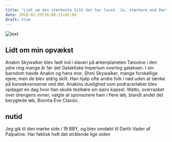 ```yaml
---
title: "Lidt om den stærkeste Sith der har levet. Ja, stærkere end Darth Malgus"
date: 2018-01-29T16:08:11+01:00
draft: true
---
```

![text](/img/kveler.png)

<h2>Lidt om min opvækst</h2>
<p>Anakin Skywalker blev født ind i slaveri på ørkenplaneten Tatooine i den ydre ring mange år før det Galaktiske Imperium overtog galaksen. I sin barndom havde Anakin og hans mor, Shmi Skywalker, mange forskellige ejere; men de blev aldrig skilt. Han hjalp ofte andre folk i nød uden at tænke på konsekvenserne ved det. Anakins duelighed som podracerløber blev opdaget en dag hvor han skulle testkøre sin ejers kapsel. Watto, overrasket over drengens evner, valgte at sponsorere ham i flere løb, blandt andet det berygtede løb, Boonta Eve Classic.</p>

<h2>nutid</h2>
<p>Jeg gik til den mørke side i 19 BBY, og blev omdøbt til Darth Vader af Palpatine. Har faktisk haft det strålende lige siden</p>